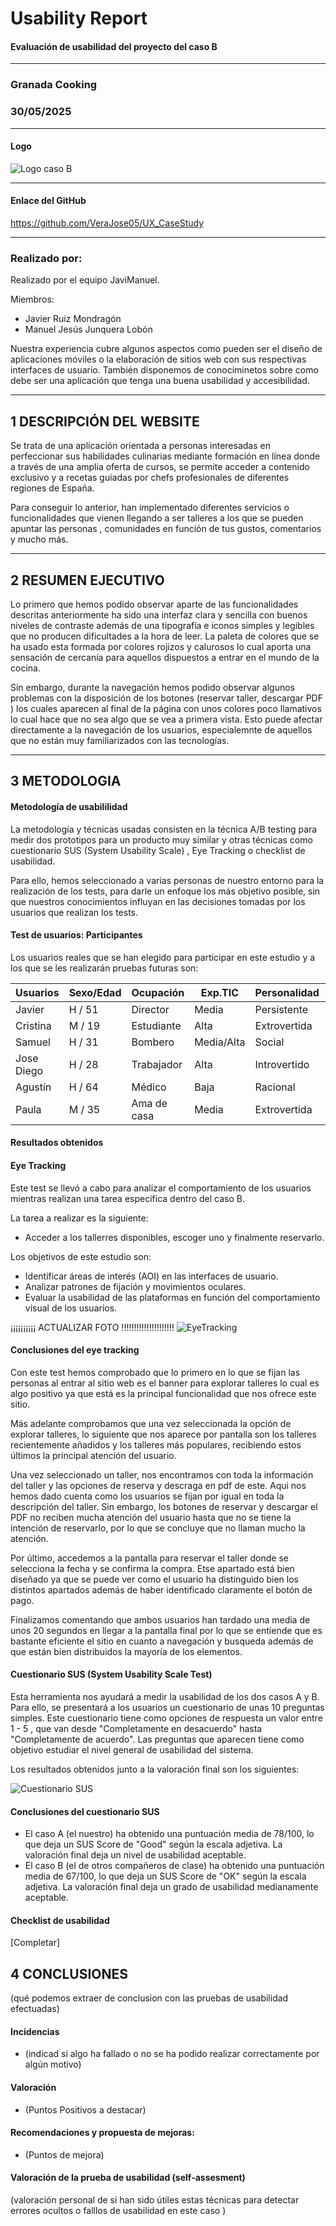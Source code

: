 # Usability Report

#### Evaluación de usabilidad del proyecto del caso B

---

### Granada Cooking

### 30/05/2025

---
#### Logo

![Logo caso B](logoCasoB.png)

---
#### Enlace del GitHub

https://github.com/VeraJose05/UX_CaseStudy

---
### Realizado por:

Realizado por el equipo JaviManuel.

Miembros:
* Javier Ruiz Mondragón
* Manuel Jesús Junquera Lobón

Nuestra experiencia cubre algunos aspectos como pueden ser el diseño de aplicaciones móviles o la elaboración de sitios web con sus respectivas interfaces de usuario. También disponemos de conociminetos sobre como debe ser una aplicación que tenga una buena usabilidad y accesibilidad.

---
## 1 DESCRIPCIÓN DEL WEBSITE

Se trata de una aplicación orientada a personas interesadas en perfeccionar sus habilidades culinarias mediante formación en línea donde a través de una amplia oferta de cursos, se permite acceder a contenido exclusivo y a recetas guiadas por chefs profesionales de diferentes regiones de España.

Para conseguir lo anterior, han implementado diferentes servicios o funcionalidades que vienen llegando a ser talleres a los que se pueden apuntar las personas , comunidades en función de tus gustos, comentarios y mucho más.

---
## 2 RESUMEN EJECUTIVO

Lo primero que hemos podido observar aparte de las funcionalidades descritas anteriormente ha sido una interfaz clara y sencilla con buenos niveles de contraste además de una tipografía e iconos simples y legibles que no producen dificultades a la hora de leer. La paleta de colores que se ha usado esta formada por colores rojizos y calurosos lo cual aporta una sensación de cercanía para aquellos dispuestos a entrar en el mundo de la cocina.

Sin embargo, durante la navegación hemos podido observar algunos problemas con la disposición de los botones (reservar taller, descargar PDF ) los cuales aparecen al final de la página con unos colores poco llamativos lo cual hace que no sea algo que se vea a primera vista. Esto puede afectar directamente a la navegación de los usuarios, especialemnte de aquellos que no están muy familiarizados con las tecnologías.

---
## 3 METODOLOGIA 

#### Metodología de usabililidad

La metodología y técnicas usadas consisten en la técnica A/B testing para medir dos prototipos para un producto muy similar y otras técnicas como cuestionario SUS (System Usability Scale) , Eye Tracking o checklist de usabilidad.

Para ello, hemos seleccionado a varias personas de nuestro entorno para la realización de los tests, para darle un enfoque los más objetivo posible, sin que nuestros conocimientos influyan en las decisiones tomadas por los usuarios que realizan los tests.

#### Test de usuarios: Participantes

Los usuarios reales que se han elegido para participar en este estudio y a los que se les realizarán pruebas futuras son:

| Usuarios    | Sexo/Edad     | Ocupación   |  Exp.TIC    | Personalidad | Plataforma | TestA/B
| ------------- | -------- | ----------- | ----------- | -----------  | ---------- | ----
| Javier          | H / 51   |  Director    | Media       | Persistente | Windows      | A 
| Cristina         | M / 19   | Estudiante    | Alta        | Extrovertida | Móvil    | A 
| Samuel         | H / 31   | Bombero    | Media/Alta        | Social | Linux    | A 
| Jose Diego          | H / 28   | Trabajador  | Alta        | Introvertido       |Windows       | B 
| Agustín         | H / 64   | Médico     | Baja       | Racional     |Móvil       | B 
| Paula         | M / 35   | Ama de casa     | Media       | Extrovertida     |Móvil       | B 

#### Resultados obtenidos

#### Eye Tracking

Este test se llevó a cabo para analizar el comportamiento de los usuarios mientras realizan una tarea especifica dentro del caso B.

La tarea a realizar es la siguiente:
* Acceder a los tallerres disponibles, escoger uno y  finalmente reservarlo.

Los objetivos de este estudio son:

* Identificar áreas de interés (AOI) en las interfaces de usuario.
* Analizar patrones de fijación y movimientos oculares.
* Evaluar la usabilidad de las plataformas en función del comportamiento visual de los usuarios.

¡¡¡¡¡¡¡¡¡¡     ACTUALIZAR FOTO     !!!!!!!!!!!!!!!!!!!!!
![EyeTracking](EyeTracking/EyeTracking.png)

#### Conclusiones del eye tracking

Con este test hemos comprobado que lo primero en lo que se fijan las personas al entrar al sitio web es el banner para explorar talleres lo cual es algo positivo ya que está es la principal funcionalidad que nos ofrece este sitio.

Más adelante comprobamos que una vez seleccionada la opción de explorar talleres, lo siguiente que nos aparece por pantalla son los talleres recientemente añadidos y los talleres más populares, recibiendo estos últimos la principal atención del usuario.

Una vez seleccionado un taller, nos encontramos con toda la información del taller y las opciones de reserva y descraga en pdf de este. Aqui nos hemos dado cuenta como los usuarios se fijan por igual en toda la descripción del taller. Sin embargo, los botones de reservar y descargar el PDF no reciben mucha atención del usuario hasta que no se tiene la intención de reservarlo, por lo que se concluye que no llaman mucho la atención.

Por último, accedemos a la pantalla para reservar el taller donde se selecciona la fecha y se confirma la compra. Etse apartado está bien diseñado ya que se puede ver como el usuario ha distinguido bien los distintos apartados además de haber identificado claramente el botón de pago.

Finalizamos comentando que ambos usuarios han tardado una media de unos 20 segundos en llegar a la pantalla final por lo que se entiende que es bastante eficiente el sitio en cuanto a navegación y busqueda además de que están bien distribuidos la mayoría de los elementos.

#### Cuestionario SUS (System Usability Scale Test)

Esta herramienta nos ayudará a medir la usabilidad de los dos casos A y B. Para ello, se presentará a los usuarios un cuestionario de unas 10 preguntas simples. Este cuestionario tiene como opciones de respuesta un valor entre 1 - 5 , que van desde "Completamente en desacuerdo" hasta "Completamente de acuerdo". Las preguntas que aparecen tiene como objetivo estudiar el nivel general de usabilidad del sistema.

Los resultados obtenidos junto a la valoración final son los siguientes:

![Cuestionario SUS](Cuestionario_SUS.png)

#### Conclusiones del cuestionario SUS

* El caso A (el nuestro) ha obtenido una puntuación media de 78/100, lo que deja un SUS Score de "Good" según la escala adjetiva. La valoración final deja un nivel de usabilidad aceptable.
* El caso B (el de otros compañeros de clase) ha obtenido una puntuación media de 67/100, lo que deja un SUS Score de "OK" según la escala adjetiva. La valoración final deja un grado de usabilidad medianamente aceptable.

#### Checklist de usabilidad

[Completar]


## 4 CONCLUSIONES 



(qué podemos extraer de conclusion con las pruebas de usabilidad efectuadas)



#### Incidencias

* (indicad si algo ha fallado o no se ha podido realizar correctamente por algún motivo)



#### Valoración 

* (Puntos Positivos a destacar)



#### Recomendaciones y propuesta de mejoras: 

* (Puntos de mejora)







#### Valoración de la prueba de usabilidad (self-assesment)

(valoración personal de si han sido útiles estas técnicas para detectar errores ocultos o falllos de usabilidad en este caso )
